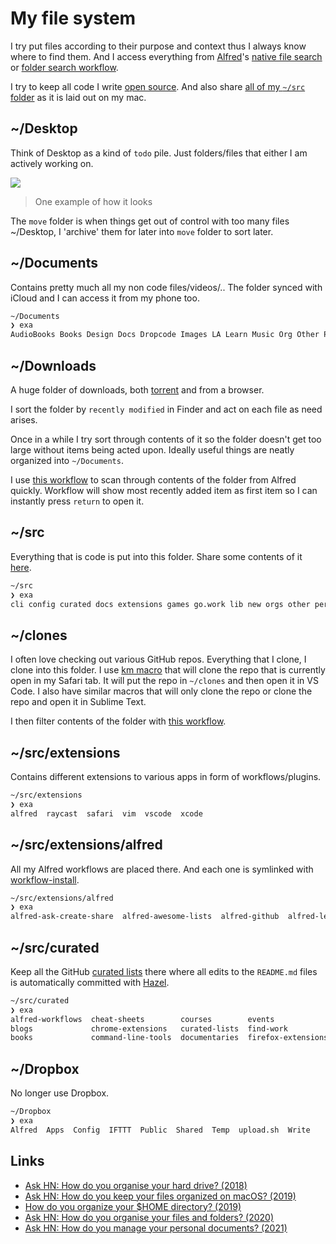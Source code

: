 # My file system

I try put files according to their purpose and context thus I always know where to find them. And I access everything from [Alfred](../macOS/apps/alfred/alfred.md)'s [native file search](https://www.alfredapp.com/help/features/file-search/) or [folder search workflow](https://github.com/nikitavoloboev/alfred/tree/master/folder-search).

I try to keep all code I write [open source](../open-source/open-source.md). And also share [all of my `~/src` folder](https://github.com/nikitavoloboev/#src) as it is laid out on my mac.

## ~/Desktop

Think of Desktop as a kind of `todo` pile. Just folders/files that either I am actively working on.

![](https://images.nikiv.dev/desktop-23.png)

> One example of how it looks

The `move` folder is when things get out of control with too many files ~/Desktop, I 'archive' them for later into `move` folder to sort later.

## ~/Documents

Contains pretty much all my non code files/videos/.. The folder synced with iCloud and I can access it from my phone too.

```Bash
~/Documents
❯ exa
AudioBooks Books Design Docs Dropcode Images LA Learn Music Org Other Papers PDFs Personal Screen Studio Tax Use Video WebArchives
```

## ~/Downloads

A huge folder of downloads, both [torrent](../networking/peer-to-peer/bittorrent.md) and from a browser.

I sort the folder by `recently modified` in Finder and act on each file as need arises.

Once in a while I try sort through contents of it so the folder doesn't get too large without items being acted upon. Ideally useful things are neatly organized into `~/Documents`.

I use [this workflow](https://github.com/nikitavoloboev/small-workflows/blob/master/augmentations/Recent%20Downloads.alfredworkflow?raw=true) to scan through contents of the folder from Alfred quickly. Workflow will show most recently added item as first item so I can instantly press `return` to open it.

## ~/src

Everything that is code is put into this folder. Share some contents of it [here](https://github.com/nikitavoloboev/#src).

```Bash
~/src
❯ exa
cli config curated docs extensions games go.work lib new orgs other personal run scripts web
```

## ~/clones

I often love checking out various GitHub repos. Everything that I clone, I clone into this folder. I use [km macro](https://medium.com/@nikitavoloboev/insta-cloning-ff5f38eb1d32) that will clone the repo that is currently open in my Safari tab. It will put the repo in `~/clones` and then open it in VS Code. I also have similar macros that will only clone the repo or clone the repo and open it in Sublime Text.

I then filter contents of the folder with [this workflow](https://github.com/nikitavoloboev/small-workflows/blob/master/augmentations/Directory%20watches.alfredworkflow?raw=true).

## ~/src/extensions

Contains different extensions to various apps in form of workflows/plugins.

```Bash
~/src/extensions
❯ exa
alfred  raycast  safari  vim  vscode  xcode
```

## ~/src/extensions/alfred

All my Alfred workflows are placed there. And each one is symlinked with [workflow-install](https://gist.github.com/deanishe/35faae3e7f89f629a94e).

```Bash
~/src/extensions/alfred
❯ exa
alfred-ask-create-share  alfred-awesome-lists  alfred-github  alfred-learn-anything  alfred-my-mind  alfred-npm  alfred-pocket  alfred-timer  alfred-trello  alfred-web-searches  small-workflows
```

## ~/src/curated

Keep all the GitHub [curated lists](https://github.com/learn-anything/curated-lists) there where all edits to the `README.md` files is automatically committed with [Hazel](../macOS/apps/hazel.md).

```bash
~/src/curated
❯ exa
alfred-workflows  cheat-sheets        courses        events              forums        humans      movies       privacy-respecting     quotes           safari-extensions  stack-exchange  tv-series
blogs             chrome-extensions   curated-lists  find-work           games         ios-apps    newsletters  programming-languages  reddit           slack-groups       talks           websites
books             command-line-tools  documentaries  firefox-extensions  github-stars  macos-apps  podcasts     quora                  research-papers  spectrum           telegram        youtube
```

## ~/Dropbox

No longer use Dropbox.

```bash
~/Dropbox
❯ exa
Alfred  Apps  Config  IFTTT  Public  Shared  Temp  upload.sh  Write
```

## Links

- [Ask HN: How do you organise your hard drive? (2018)](https://news.ycombinator.com/item?id=18836472)
- [Ask HN: How do you keep your files organized on macOS? (2019)](https://news.ycombinator.com/item?id=19327264)
- [How do you organize your \$HOME directory? (2019)](https://lobste.rs/s/zpw6py/how_do_you_organize_your_home_directory)
- [Ask HN: How do you organise your files and folders? (2020)](https://news.ycombinator.com/item?id=23404900)
- [Ask HN: How do you manage your personal documents? (2021)](https://news.ycombinator.com/item?id=29161110)
